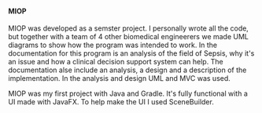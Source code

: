 ####  MIOP  #### 

MIOP was developed as a semster project. I personally wrote all the code, but together with a team of 4 other biomedical engineerers we made UML diagrams to show how the program was intended to work. In the documentation for this program is an analysis of the field of Sepsis, why it's an issue and how a clinical decision support system can help. The documentation alse include an analysis, a design and a description of the implementation. In the analysis and design UML and MVC was used. 

MIOP was my first project with Java and Gradle.
It's fully functional with a UI made with JavaFX. To help make the UI I used SceneBuilder.
